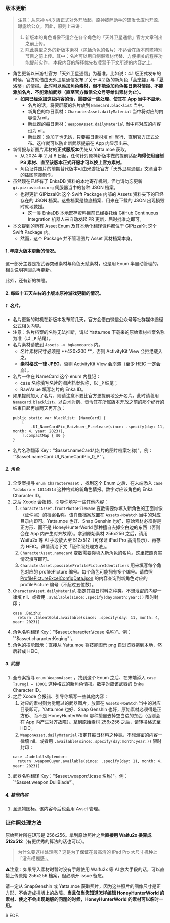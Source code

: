 ### 版本更新

> 注意：从原神 v4.3 版正式对外开放起，原神披萨助手的研发仓库也开源、曝露给公众。因此，原则上来讲：
> 1. 新版本的角色肖像不适合在各个角色的「天外卫星通信」官方文章刊出之前上传。
> 2. 除此类型之外的新版本素材（包括角色的名片）不适合在版本前瞻特别节目之前上传。其中：名片可以用自制假素材代替、方便相关的程序功能提前实作。
> 本段内容的解释优先权凌驾于下文所述的内容之上。

- 角色更新以米游社官方「天外卫星通信」为基准。比如说：4.1 版正式发布的时候，官方就借由天外卫星通信发布了关于 4.2 版的新角色「[芙宁娜](https://www.miyoushe.com/ys/article/43753949)」与「[夏洛蒂](https://www.miyoushe.com/ys/article/43754059)」的情报。**此时可以添加角色素材，但不能添加角色每日素材情报、不能添加名片、不能添加武器（直至官方微信公众号等给出素材为止）。**
    - **如果已经添加这些内容的话，需要做一些处理、使其在 App 当中不显示。**
        - 名片的话，将要屏蔽的名片放到 `Namecard.blacklist` 当中。
        - 新角色的每日素材：`CharacterAsset.dailyMaterial` 当中将对应的内容设为 nil。
        - 新武器的每日素材：`WeaponAsset.dailyMaterial` 当中将对应的内容设为 nil。
        - 新武器：添加了也无妨，只要每日素材填 nil 就行、直到官方正式公布。这样就可以防止新武器提前在 App 内显示出来。
- 新情报与新图片素材的**正式服版本**优先从 Yatta.moe 获取。
    - 从 2024 年 2 月 8 日起，任何针对原神新版本做的提前适配**均得使用自制 PS 素材、直至该版本正式开服才可以换上官方素材**。
    - 角色证件照片的前期替代版本可由米游社官方「天外卫星通信」文章当中的插图剪裁制作。
- 虽然现在已经有了 EnkaDB 资料的本地寄存机制，但也请勿忘更新 `gi.pizzastudio.org` 伺服器当中的各种 JSON 档案。
    - 也得更新 GIPizzaKit 这个 Swift Package 内部的 Assets 资料夹下的已经存在的 JSON 档案。这些档案是垫底档案、用来在下载的 JSON 出现损毁时就地救援。
      - 这一类 EnkaDB 本地既存资料目前已经委托给 GitHub Continuous Integration 机器人来自动发起 PR 更新，届时批准之即可。
- 本文提到的所有 Asset Enum 及其本地化翻译资料都位于 GIPizzaKit 这个 Swift Package 内。
    - 然而，这个 Package 并不管理图片 Asset 素材档案本身。

#### 1. 年度大版本更新的情况。

这一部分主要是指武器突破素材与角色天赋素材，也是用 Enum 半自动管理的。相关说明等回头再更新。

此外，还有新的神瞳。

#### 2. 每四十五天左右的小版本原神游戏更新的情况。

##### 1. 名片。

- 名片更新的时机在新版本发布前几天，官方会借由微信公众号等社群媒体途径公式相关内容。
- 注意：名片档案的名称无法推断，请以 Yatta.moe 下载来的原始素材档案名称为准（以 `_P` 结尾）。
- 名片素材请放到 `Assets -> bgNamecards` 内。
    - 名片素材尺寸必须是 **420x200 **，否则 ActivityKit View 会拒绝载入之。
    - **素材格式一律 JPEG**，否则 ActivityKit View 会崩溃（至少 HEIC 一定会崩）。
- 名片一律在 NameCard 这个 enum 内登记：
    - case 名称填写名片的图片档案名称，以 `_P` 结尾；
    - RawValue 填写名片的 Enka ID。
- 如果提前加入了名片，则请注意不要比官方更提前地公开名片。此时请善用 `Namecard.blacklist`。以白术为例、责令其在所属版本开放之前的那个纪行的结束日起再加两天再开放：
    ```
    public static var blacklist: [NameCard] {
        [
            .UI_NameCardPic_Baizhuer_P.release(since: .specify(day: 11, month: 4, year: 2023)),
        ].compactMap { $0 }
    }
    ```
- 名片名称翻译 Key："$asset.nameCard:\(名片的图片档案名称)"。例：`"$asset.nameCard:UI_NameCardPic_0_P"`。

##### 2. 角色

1. 全专案搜寻 `enum CharacterAsset` ，找到这个 Enum 之后、在末端添入 `case Tadokoro = 10114514` 这种格式的新角色情报。数字对应该角色的 Enka Character ID。
2. 之后 Xcode 会报错、引导你填写一些其他内容：
    1. `CharacterAsset.frontPhotoFileName` 变数需要你填入新角色的正面肖像（证件照）的档案名称。该肖像档案放置在 `Assets-NoWatch` 当中的对应目录内即可。Yatta.moe 也好、Snap Genshin 也好，原始素材必须得是正方形、而不是 HoneyHunterWorld 那种擅自去掉空白边的东西（否则会在 App 内产生对齐故障）。拿到原始素材 256x256 之后，请用 Waifu2x 等 AI 手段放大至 512x512（可保证 iPad Pro 高清显示）、再存为 HEIC。详情请洽下文「证件照处理方法」。
    2. `CharacterAsset.namecard` 变数需要你填入新角色的名片。这里按照真实情况填写即可。
    3. `CharacterAsset.possibleProfilePictureIdentifiers` 用来填写每个角色对应的 profilePicture 编号。每个角色可能拥有多个编号。请依照 [ProfilePictureExcelConfigData.json](https://gitlab.com/Dimbreath/AnimeGameData/-/blob/main/ExcelBinOutput/ProfilePictureExcelConfigData.json) 的内容查询到新角色对应的 profilePicture 编号（不超过五位数）。
3. `CharacterAsset.dailyMaterial` 指定其每日材料之种类。不想泄密的内容一律填 nil、或者用 `.available(since:.specify(day:month:year:))` 限时封印： 
    ```
    case .Baizhu:
      return .talentGold.available(since: .specify(day: 11, month: 4, year: 2023))
    ```
4. 角色名称翻译 Key："$asset.character:\(case 名称)"。例：`"$asset.character:Keqing"`。
5. 角色的技能图示：直接从 Yatta.moe 将技能图示 png 自浏览器拖到本地，然后转成 HEIC。

##### 3. 武器

1. 全专案搜寻 `enum WeaponAsset` ，找到这个 Enum 之后、在末端添入 `case Tsurugi = 10001` 这种格式的新角色情报。数字对应该武器的 Enka Character ID。
2. 之后 Xcode 会报错、引导你填写一些其他内容：
    1. 对应的素材则为觉醒过的武器图片，放置在 `Assets-NoWatch` 当中的对应目录即可。Yatta.moe 也好、Snap Genshin 也好，原始素材必须得是正方形、而不是 HoneyHunterWorld 那种擅自去掉空白边的东西（否则会在 App 内产生对齐故障）。拿到原始素材 256x256 之后，请转换格式至 HEIC。
    2. `WeaponAsset.dailyMaterial` 指定其每日材料之种类。不想泄密的内容一律填 nil、或者用 `.available(since:.specify(day:month:year:))` 限时封印： 
    ```
    case .JadefallsSplendor: 
      return .weaponGuyun.available(since: .specify(day: 11, month: 4, year: 2023))
    ```
3. 武器名称翻译 Key："$asset.weapon:\(case 名称)"。例：`"$asset.weapon:DullBlade"`。

##### 4. 其他内容

1. 圣遗物图标。该内容今后也会用 Asset 管理。

### 证件照处理方法

原始照片所在矩形是 256x256。拿到原始照片之后**直接用 Waifu2x 换算成 512x512**（有更优秀的算法的话也可以）。

> 为什么要这样处理呢？这是为了保证在最高清的 iPad Pro 大尺寸机种上「没有模糊感」。

⚠️注意：如果导入素材时暂时没有手段使用 Waifu2x 等 AI 放大手段的话，可以直接上传原始 256x256 档案，但必须开 issue 备忘。

请一定从 SnapGenshin 或 Yatta.moe 获取照片，因为这些照片的图像尺寸是正方形、不会造成排版上的故障。**当且仅当您知道怎样编辑 HoneyHunterWorld 的素材、使之不会出现跑版的问题的时候，HoneyHunterWorld 的素材可以临时一用。**

$ EOF.
